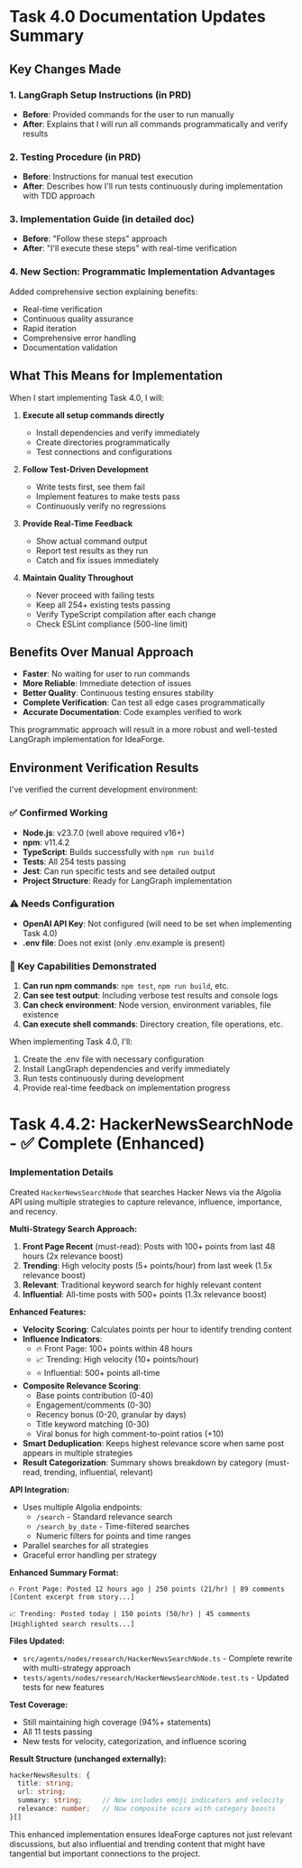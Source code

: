 # Task 4.0 Documentation Updates Summary

## Key Changes Made

### 1. **LangGraph Setup Instructions** (in PRD)
- **Before**: Provided commands for the user to run manually
- **After**: Explains that I will run all commands programmatically and verify results

### 2. **Testing Procedure** (in PRD)
- **Before**: Instructions for manual test execution
- **After**: Describes how I'll run tests continuously during implementation with TDD approach

### 3. **Implementation Guide** (in detailed doc)
- **Before**: "Follow these steps" approach
- **After**: "I'll execute these steps" with real-time verification

### 4. **New Section: Programmatic Implementation Advantages**
Added comprehensive section explaining benefits:
- Real-time verification
- Continuous quality assurance
- Rapid iteration
- Comprehensive error handling
- Documentation validation

## What This Means for Implementation

When I start implementing Task 4.0, I will:

1. **Execute all setup commands directly**
   - Install dependencies and verify immediately
   - Create directories programmatically
   - Test connections and configurations

2. **Follow Test-Driven Development**
   - Write tests first, see them fail
   - Implement features to make tests pass
   - Continuously verify no regressions

3. **Provide Real-Time Feedback**
   - Show actual command output
   - Report test results as they run
   - Catch and fix issues immediately

4. **Maintain Quality Throughout**
   - Never proceed with failing tests
   - Keep all 254+ existing tests passing
   - Verify TypeScript compilation after each change
   - Check ESLint compliance (500-line limit)

## Benefits Over Manual Approach

- **Faster**: No waiting for user to run commands
- **More Reliable**: Immediate detection of issues
- **Better Quality**: Continuous testing ensures stability
- **Complete Verification**: Can test all edge cases programmatically
- **Accurate Documentation**: Code examples verified to work

This programmatic approach will result in a more robust and well-tested LangGraph implementation for IdeaForge.

## Environment Verification Results

I've verified the current development environment:

### ✅ Confirmed Working
- **Node.js**: v23.7.0 (well above required v16+)
- **npm**: v11.4.2
- **TypeScript**: Builds successfully with `npm run build`
- **Tests**: All 254 tests passing
- **Jest**: Can run specific tests and see detailed output
- **Project Structure**: Ready for LangGraph implementation

### ⚠️ Needs Configuration
- **OpenAI API Key**: Not configured (will need to be set when implementing Task 4.0)
- **.env file**: Does not exist (only .env.example is present)

### 🎯 Key Capabilities Demonstrated
1. **Can run npm commands**: `npm test`, `npm run build`, etc.
2. **Can see test output**: Including verbose test results and console logs
3. **Can check environment**: Node version, environment variables, file existence
4. **Can execute shell commands**: Directory creation, file operations, etc.

When implementing Task 4.0, I'll:
1. Create the .env file with necessary configuration
2. Install LangGraph dependencies and verify immediately  
3. Run tests continuously during development
4. Provide real-time feedback on implementation progress

# Task 4.4.2: HackerNewsSearchNode - ✅ Complete (Enhanced)

### Implementation Details

Created `HackerNewsSearchNode` that searches Hacker News via the Algolia API using multiple strategies to capture relevance, influence, importance, and recency.

**Multi-Strategy Search Approach:**
1. **Front Page Recent** (must-read): Posts with 100+ points from last 48 hours (2x relevance boost)
2. **Trending**: High velocity posts (5+ points/hour) from last week (1.5x relevance boost)
3. **Relevant**: Traditional keyword search for highly relevant content
4. **Influential**: All-time posts with 500+ points (1.3x relevance boost)

**Enhanced Features:**
- **Velocity Scoring**: Calculates points per hour to identify trending content
- **Influence Indicators**: 
  - 🔥 Front Page: 100+ points within 48 hours
  - 📈 Trending: High velocity (10+ points/hour)
  - ⭐ Influential: 500+ points all-time
- **Composite Relevance Scoring**:
  - Base points contribution (0-40)
  - Engagement/comments (0-30)
  - Recency bonus (0-20, granular by days)
  - Title keyword matching (0-30)
  - Viral bonus for high comment-to-point ratios (+10)
- **Smart Deduplication**: Keeps highest relevance score when same post appears in multiple strategies
- **Result Categorization**: Summary shows breakdown by category (must-read, trending, influential, relevant)

**API Integration:**
- Uses multiple Algolia endpoints:
  - `/search` - Standard relevance search
  - `/search_by_date` - Time-filtered searches
  - Numeric filters for points and time ranges
- Parallel searches for all strategies
- Graceful error handling per strategy

**Enhanced Summary Format:**
```
🔥 Front Page: Posted 12 hours ago | 250 points (21/hr) | 89 comments
[Content excerpt from story...]

📈 Trending: Posted today | 150 points (50/hr) | 45 comments
[Highlighted search results...]
```

**Files Updated:**
- `src/agents/nodes/research/HackerNewsSearchNode.ts` - Complete rewrite with multi-strategy approach
- `tests/agents/nodes/research/HackerNewsSearchNode.test.ts` - Updated tests for new features

**Test Coverage:**
- Still maintaining high coverage (94%+ statements)
- All 11 tests passing
- New tests for velocity, categorization, and influence scoring

**Result Structure (unchanged externally):**
```typescript
hackerNewsResults: {
  title: string;
  url: string;
  summary: string;     // Now includes emoji indicators and velocity
  relevance: number;   // Now composite score with category boosts
}[]
```

This enhanced implementation ensures IdeaForge captures not just relevant discussions, but also influential and trending content that might have tangential but important connections to the project. 